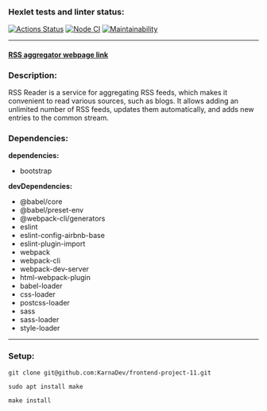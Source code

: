 ### Hexlet tests and linter status:
[![Actions Status](https://github.com/KarnaDev/frontend-project-11/actions/workflows/hexlet-check.yml/badge.svg)](https://github.com/KarnaDev/frontend-project-11/actions)
[![Node CI](https://github.com/KarnaDev/frontend-project-11/actions/workflows/main.yml/badge.svg)](https://github.com/KarnaDev/frontend-project-11/actions/workflows/main.yml)
[![Maintainability](https://api.codeclimate.com/v1/badges/6512a0a41d243be442e1/maintainability)](https://codeclimate.com/github/KarnaDev/frontend-project-11/maintainability)

---

#### [RSS aggregator webpage link](https://rss-aggregator-karna.vercel.app/)

### Description:
RSS Reader is a service for aggregating RSS feeds, which makes it convenient to read various sources, such as blogs. It allows adding an unlimited number of RSS feeds, updates them automatically, and adds new entries to the common stream.

### Dependencies:
**dependencies:**
* bootstrap

**devDependencies:**
* @babel/core
* @babel/preset-env
* @webpack-cli/generators
* eslint
* eslint-config-airbnb-base
* eslint-plugin-import
* webpack
* webpack-cli
* webpack-dev-server
* html-webpack-plugin
* babel-loader
* css-loader
* postcss-loader
* sass
* sass-loader
* style-loader

---

### Setup:
```
git clone git@github.com:KarnaDev/frontend-project-11.git
```
```
sudo apt install make
```
```
make install
```

